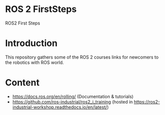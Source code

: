 # ROS 2 FirstSteps
ROS2 First Steps 

# Introduction
This repository gathers some of the ROS 2 courses links  for newcomers to the robotics with ROS world.

# Content

- https://docs.ros.org/en/rolling/ (Documentation & tutorials)
- https://github.com/ros-industrial/ros2_i_training (hosted in https://ros2-industrial-workshop.readthedocs.io/en/latest/)
